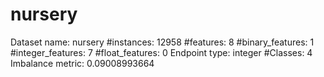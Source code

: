 # nursery
Dataset name: nursery
#instances: 12958
#features: 8
  #binary_features: 1
  #integer_features: 7
  #float_features: 0
Endpoint type: integer
#Classes: 4
Imbalance metric: 0.09008993664
